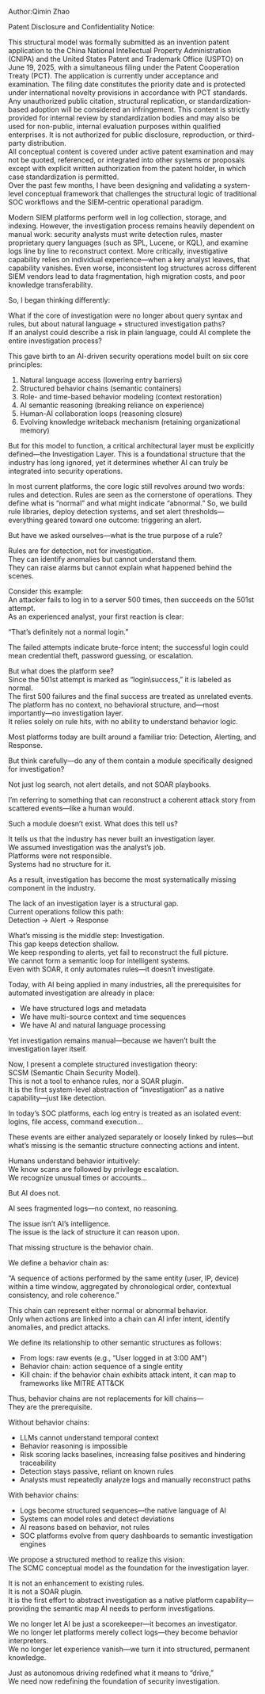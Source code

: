 Author:Qimin Zhao

Patent Disclosure and Confidentiality Notice:

This structural model was formally submitted as an invention patent application to the China National Intellectual Property Administration (CNIPA) and the United States Patent and Trademark Office (USPTO) on June 19, 2025, with a simultaneous filing under the Patent Cooperation Treaty (PCT). The application is currently under acceptance and examination. The filing date constitutes the priority date and is protected under international novelty provisions in accordance with PCT standards.  
Any unauthorized public citation, structural replication, or standardization-based adoption will be considered an infringement. This content is strictly provided for internal review by standardization bodies and may also be used for non-public, internal evaluation purposes within qualified enterprises. It is not authorized for public disclosure, reproduction, or third-party distribution.  
All conceptual content is covered under active patent examination and may not be quoted, referenced, or integrated into other systems or proposals except with explicit written authorization from the patent holder, in which case standardization is permitted.  
Over the past few months, I have been designing and validating a system-level conceptual framework that challenges the structural logic of traditional SOC workflows and the SIEM-centric operational paradigm.

Modern SIEM platforms perform well in log collection, storage, and indexing. However, the investigation process remains heavily dependent on manual work: security analysts must write detection rules, master proprietary query languages (such as SPL, Lucene, or KQL), and examine logs line by line to reconstruct context. More critically, investigative capability relies on individual experience—when a key analyst leaves, that capability vanishes. Even worse, inconsistent log structures across different SIEM vendors lead to data fragmentation, high migration costs, and poor knowledge transferability.

So, I began thinking differently:

What if the core of investigation were no longer about query syntax and rules, but about natural language + structured investigation paths?  
If an analyst could describe a risk in plain language, could AI complete the entire investigation process?

This gave birth to an AI-driven security operations model built on six core principles:

1. Natural language access (lowering entry barriers)  
2. Structured behavior chains (semantic containers)  
3. Role- and time-based behavior modeling (context restoration)  
4. AI semantic reasoning (breaking reliance on experience)  
5. Human-AI collaboration loops (reasoning closure)  
6. Evolving knowledge writeback mechanism (retaining organizational memory)

But for this model to function, a critical architectural layer must be explicitly defined—the Investigation Layer. This is a foundational structure that the industry has long ignored, yet it determines whether AI can truly be integrated into security operations.

In most current platforms, the core logic still revolves around two words: rules and detection. Rules are seen as the cornerstone of operations. They define what is “normal” and what might indicate “abnormal.” So, we build rule libraries, deploy detection systems, and set alert thresholds—everything geared toward one outcome: triggering an alert.

But have we asked ourselves—what is the true purpose of a rule?

Rules are for detection, not for investigation.  
They can identify anomalies but cannot understand them.  
They can raise alarms but cannot explain what happened behind the scenes.

Consider this example:  
An attacker fails to log in to a server 500 times, then succeeds on the 501st attempt.  
As an experienced analyst, your first reaction is clear:

 “That’s definitely not a normal login.”

The failed attempts indicate brute-force intent; the successful login could mean credential theft, password guessing, or escalation.

But what does the platform see?  
Since the 501st attempt is marked as “login\success,” it is labeled as normal.  
The first 500 failures and the final success are treated as unrelated events.  
The platform has no context, no behavioral structure, and—most importantly—no investigation layer.  
It relies solely on rule hits, with no ability to understand behavior logic.

Most platforms today are built around a familiar trio: Detection, Alerting, and Response.

But think carefully—do any of them contain a module specifically designed for investigation?

Not just log search, not alert details, and not SOAR playbooks.

I’m referring to something that can reconstruct a coherent attack story from scattered events—like a human would.

Such a module doesn’t exist. What does this tell us?

It tells us that the industry has never built an investigation layer.  
We assumed investigation was the analyst’s job.  
Platforms were not responsible.  
Systems had no structure for it.

As a result, investigation has become the most systematically missing component in the industry.

The lack of an investigation layer is a structural gap.  
Current operations follow this path:  
Detection → Alert → Response

What’s missing is the middle step: Investigation.  
This gap keeps detection shallow.  
We keep responding to alerts, yet fail to reconstruct the full picture.  
We cannot form a semantic loop for intelligent systems.  
Even with SOAR, it only automates rules—it doesn’t investigate.

Today, with AI being applied in many industries, all the prerequisites for automated investigation are already in place:

* We have structured logs and metadata  
* We have multi-source context and time sequences  
* We have AI and natural language processing

Yet investigation remains manual—because we haven’t built the investigation layer itself.

Now, I present a complete structured investigation theory:  
SCSM (Semantic Chain Security Model).  
This is not a tool to enhance rules, nor a SOAR plugin.  
It is the first system-level abstraction of “investigation” as a native capability—just like detection.

In today’s SOC platforms, each log entry is treated as an isolated event: logins, file access, command execution…

These events are either analyzed separately or loosely linked by rules—but what’s missing is the semantic structure connecting actions and intent.

Humans understand behavior intuitively:  
We know scans are followed by privilege escalation.  
We recognize unusual times or accounts…

But AI does not.

AI sees fragmented logs—no context, no reasoning.

The issue isn’t AI’s intelligence.  
The issue is the lack of structure it can reason upon.

That missing structure is the behavior chain.

We define a behavior chain as:

 “A sequence of actions performed by the same entity (user, IP, device) within a time window, aggregated by chronological order, contextual consistency, and role coherence.”

This chain can represent either normal or abnormal behavior.  
Only when actions are linked into a chain can AI infer intent, identify anomalies, and predict attacks.

We define its relationship to other semantic structures as follows:

* From logs: raw events (e.g., “User logged in at 3:00 AM”)  
* Behavior chain: action sequence of a single entity  
* Kill chain: if the behavior chain exhibits attack intent, it can map to frameworks like MITRE ATT\&CK

Thus, behavior chains are not replacements for kill chains—  
They are the prerequisite.

Without behavior chains:

* LLMs cannot understand temporal context  
* Behavior reasoning is impossible  
* Risk scoring lacks baselines, increasing false positives and hindering traceability  
* Detection stays passive, reliant on known rules  
* Analysts must repeatedly analyze logs and manually reconstruct paths

With behavior chains:

* Logs become structured sequences—the native language of AI  
* Systems can model roles and detect deviations  
* AI reasons based on behavior, not rules  
* SOC platforms evolve from query dashboards to semantic investigation engines

We propose a structured method to realize this vision:  
The SCMC conceptual model as the foundation for the investigation layer.

It is not an enhancement to existing rules.  
It is not a SOAR plugin.  
It is the first effort to abstract investigation as a native platform capability—providing the semantic map AI needs to perform investigations.

We no longer let AI be just a scorekeeper—it becomes an investigator.  
We no longer let platforms merely collect logs—they become behavior interpreters.  
We no longer let experience vanish—we turn it into structured, permanent knowledge.

Just as autonomous driving redefined what it means to “drive,”  
We need now redefining the foundation of security investigation.
